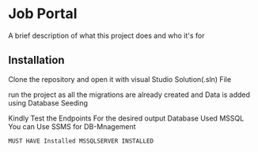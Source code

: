 
# Job Portal

A brief description of what this project does and who it's for


## Installation

Clone the repository and open it with visual Studio Solution(.sln) File

run the project as all the migrations are already created and Data is added using Database Seeding 

Kindly Test the Endpoints For the desired output
    Database Used MSSQL
    You can Use SSMS for DB-Mnagement 

    MUST HAVE Installed MSSQLSERVER INSTALLED